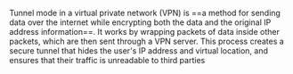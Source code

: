 


Tunnel mode in a virtual private network (VPN) is ==a method for sending data over the internet while encrypting both the data and the original IP address information==. It works by wrapping packets of data inside other packets, which are then sent through a VPN server. This process creates a secure tunnel that hides the user's IP address and virtual location, and ensures that their traffic is unreadable to third parties